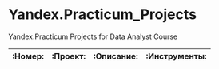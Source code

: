 # Yandex.Practicum_Projects
Yandex.Practicum Projects for Data Analyst Course

|:Номер:|:Проект:|:Описание:|:Инструменты:|
|:-----:|:------:|:--------:|:-----------:|

